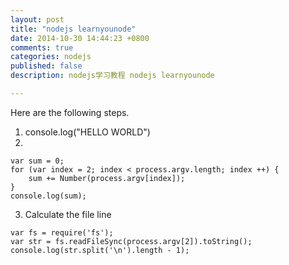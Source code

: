 ```yaml
---
layout: post
title: "nodejs learnyounode"
date: 2014-10-30 14:44:23 +0800
comments: true
categories: nodejs 
published: false
description: nodejs学习教程 nodejs learnyounode

---
```


Here are the following steps.


1. console.log("HELLO WORLD")
2. 

```
var sum = 0;
for (var index = 2; index < process.argv.length; index ++) {
	sum += Number(process.argv[index]);
}
console.log(sum);

```

3. Calculate the file line

```
var fs = require('fs');
var str = fs.readFileSync(process.argv[2]).toString();
console.log(str.split('\n').length - 1);

```